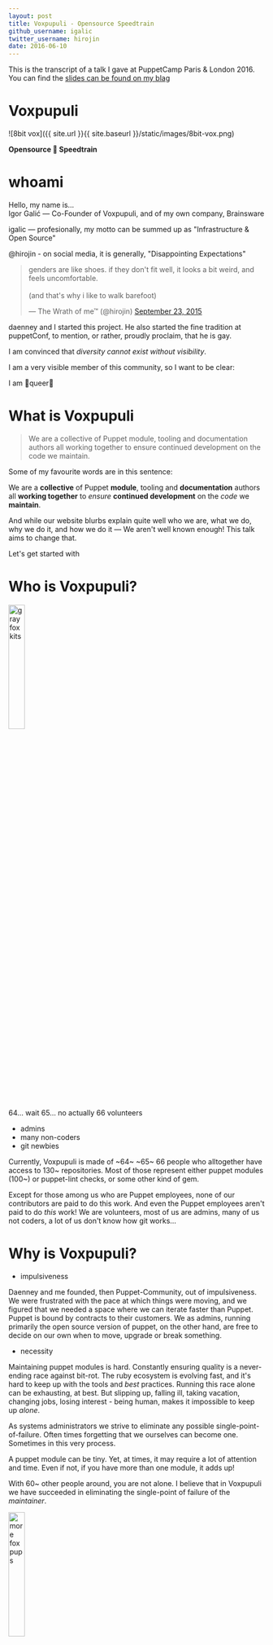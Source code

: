 ```yaml
---
layout: post
title: Voxpupuli - Opensource Speedtrain
github_username: igalic
twitter_username: hirojin
date: 2016-06-10
---
```


This is the transcript of a talk I gave at PuppetCamp Paris & London 2016.
You can find the [slides can be found on my blag](https://blag.esotericsystems.at/igor/presents/voxpupuli-opensource-speedtrain/)

Voxpupuli
=========

![8bit vox]({{ site.url }}{{ site.baseurl }}/static/images/8bit-vox.png)

**Opensource 🚅 Speedtrain**

whoami
======

Hello, my name is…  
Igor Galić — Co-Founder of Voxpupuli, and of my own company, Brainsware

igalic — profesionally, my motto can be summed up as "Infrastructure & Open Source"

@hirojin - on social media, it is generally, "Disappointing Expectations"

<blockquote class="twitter-tweet" data-lang="en"><p lang="en" dir="ltr">genders are like shoes. if they don&#39;t fit well, it looks a bit weird, and feels uncomfortable.<br><br>(and that&#39;s why i like to walk barefoot)</p>&mdash; The Wrath of me™ (@hirojin) <a href="https://twitter.com/hirojin/status/646652627581829120">September 23, 2015</a></blockquote>
<script async src="//platform.twitter.com/widgets.js" charset="utf-8"></script>

daenney and I started this project. He also started the fine tradition at  
puppetConf, to mention, or rather, proudly proclaim, that he is gay.

I am convinced that *diversity cannot exist without visibility*.

I am a very visible member of this community, so I want to be clear:

I am 🌈queer🌈

What is Voxpupuli
=================

> We are a collective of Puppet module, tooling and documentation authors all working together to ensure continued development on the code we maintain.

Some of my favourite words are in this sentence:

We are a **collective** of Puppet **module**, tooling and **documentation** authors all **working together** to *ensure* **continued development** on the *code* we **maintain**.

And while our website blurbs explain quite well who we are, what we do, why we do it, and how we do it — We aren't well known enough! This talk aims to change that.

Let's get started with

Who is Voxpupuli?
=================

<img alt="gray fox kits" src="{{ site.url }}{{ site.baseurl }}/static/images/gray-fox-kits-956687_1280.jpg" width="25%" height="25%" />

64… wait 65… no actually 66 volunteers

-   admins
-   many non-coders
-   git newbies

Currently, Voxpupuli is made of ~64~ ~65~ 66 people who alltogether have  
access to 130~ repositories. Most of those represent either puppet modules (100~) or puppet-lint checks, or some other kind of gem.

Except for those among us who are Puppet employees, none of our contributors are paid to do this work. And even the Puppet employees aren't paid to do *this* work! We are volunteers, most of us are admins, many of us not coders, a lot of us don't know how git works…

Why is Voxpupuli?
=================

-   impulsiveness

Daenney and me founded, then Puppet-Community, out of impulsiveness. We were frustrated with the pace at which things were moving, and we figured that we needed a space where we can iterate faster than Puppet. Puppet is bound by contracts to their customers. We as admins, running primarily the open source version of puppet, on the other hand, are free to decide on our own when to move, upgrade or break something.

-   necessity

Maintaining puppet modules is hard. Constantly ensuring quality is a
never-ending race against bit-rot. The ruby ecosystem is evolving fast, and it's
hard to keep up with the tools and *best* practices. Running this race alone can
be exhausting, at best. But slipping up, falling ill, taking vacation, changing
jobs, losing interest - being human, makes it impossible to keep up *alone*.

As systems administrators we strive to eliminate any possible
single-point-of-failure. Often times forgetting that we ourselves can become
one. Sometimes in this very process.

A puppet module can be tiny. Yet, at times, it may require a lot of attention and time. Even if not, if you have more than one module, it adds up!

With 60~ other people around, you are not alone. I believe that in Voxpupuli we have succeeded in eliminating the single-point of failure of the *maintainer*.

<img alt="more fox pups" src="{{ site.url }}{{ site.baseurl }}/static/images/more-fox-pups.jpg" width="25%" height="25%" />

Daenney and I may have been the fire-starters, but Voxpupuli has transcended our  
hopes and expectations. It has become that proof that the sum is greater than its parts.

Voxpupuli is a collaborative space, and a safe-haven.

For people, and for their work.

How does Voxpupuli…?
====================

So how are we doing this? With people; obviously.  
With robots, too. And with tools, that enforce standards and conventions. Let's start with the robots…

Robots: vpci
============

<img alt="8bit vpci" src="{{ site.url }}{{ site.baseurl }}/static/images/8bit-vpci.jpg" width="50%" height="50%" />

Is a set of bash and python scripts that runs beaker tests for Voxpupuli, but
also for Puppet. Of those modules that have beaker acceptance tests, we can be
relatively certain that they will work out quite fine.

Robots: Travis
==============

![Travis]({{ site.url }}{{ site.baseurl }}/static/images/travis-mascot-600px.png)

-   rspec-puppet
-   STRICT\_VARIABLES
-   rubocop
-   release

Travis does *the rest*. Our `.travis.yml` is rather extensive. We have test
against all *current* ruby versions. We test puppet 3.x and 4.x. Always with
`STRICT_VARIABLES`. We run linters for our puppet code, and rspec-rubocop for
our spec tests and ruby code.

Sometimes rubocop can be a pain — mostly because it's a fast moving target.
However, enforcing a uniform style, and catching potentially dangerous code in a
highly dynamic language, with a highly flexible syntax, is absolutely
invaluable.

Finally, Travis also deploys our modules to the Puppetforge, and our Gems to the
Rubyforge. It does so, whenever someone creates a tag. And to make **this**
uniform too, we have the `voxpupuli/release` gem with rake tasks that check the
`CHANGELOG.md`, tag, bump the version, and push.

We tried really hard to make our release process as *easy* as possible, so that
anyone who wants, or needs a release of the current master, can request that
simply by creating a pull-request.

People: Contributor
===================

<img alt="mirror" src="{{ site.url }}{{ site.baseurl }}/static/images/frame-308791_1280.png" width="50%" height="50%" />

-   issues & pull requests
-   feedback on irc & slack

So if **you** need a fresh release of puppet-mcollective, **you** can do that. All
you have to do is create a pull-request. And hunt-down someone who'll merge it,
and run rake `travis_release`.

For this we have a broad set of channels: GitHub Pull Requests and Issues being
the most obvious here. And you can use those for other bug reports, or to
provide us with patches.

Structure and Communication
===========================

in Community Management

<img alt="plumbing" src="{{ site.url }}{{ site.baseurl }}/static/images/plumbing.jpg" width="50%" height="50%" />

The *plumbing* repository is where you can track or report structural issues
that need public discussion. Bugs in the community, or feature requests, if you
so will. We also have a Code of Conduct email list, for privately disclosing
issues.

All our channels, be that IRC & Slack, or Github, or Mailing Lists, adhere to
the the general Puppet code of conduct. We also explicitly have the Covenant
Code of Conduct in place in all of our repositories.

Every contribution, no matter how trivial or elaborate, or even *wrong* is
immensely valuable. Treating it, and the person it comes from with the respect
and hummility strenghtens our ties to the community, and can broaden it, too.

People: Members
===============

<img alt="Accept" src="{{ site.url }}{{ site.baseurl }}/static/images/Accept.png" width="200" height="200" />

-   push buttons

Many drive-thru contributors circle around, and finally stick around. Whenever I
notice that someone is doing my job, I invite them to the organisation. Clicking
on accept in that email is all they have to do. We don't require anyone to sign
a CLA (Contributor License Agreement), or anything like that. But, clicking that
button is a powerful motion. Suddenly, instead of having one pet project, a
person has merge access to *all* our repositories. This can be an exhilerating
feeling. It might not last long, mind you, but even so, it motivates them to
clean up a bunch of old issues & pull requests, or release a module that hasn't
been released in a while.

Again, the reason why it's so simple to get started with these things, rather
than to be overwhelmed with it are our standards and conventions.

-   We use module\_sync to handle boilerplate code across repositories
-   This ensures .rubocop.yml, .puppet-lint.rc, Rakefile & Gemfile, and .travis.yml to be same-ish
-   Every pull request is checked by Travis & vpci
-   Every pull request is reviewed and merged by someone who is *not* the author

<img alt="tyre fire" src="{{ site.url }}{{ site.baseurl }}/static/images/tyre-fire.jpg" width="25%" height="25%" />

If this sounds boring, all I can say is that boring code is *good*. We have far
too much excitement in our jobs.

<img alt="campfire" src="{{ site.url }}{{ site.baseurl }}/static/images/lagerfeuer.jpg" width="25%" height="25%" />

So having boring code code that helps us run our infrastructure give you  
that warm fuzzy feeling of reliability.

People: Community Gardeners
===========================

<img alt="community garden" src="{{ site.url }}{{ site.baseurl }}/static/images/community-garden.jpg" width="25%" height="25%" />

-   grant & revoke access
-   enforce coc
-   listen

I am, in GitHub speak, one of the Owners of the Voxpupuli organisation. In
GitHub terms this means I can grant (and revoke) access to our repositories.

In our own terms, it means that I

-   hold the keys to our secrets
-   get to be on the <coc@voxpupuli.org> list

It means that I have to listen — often for clues — to our community. I might
have to moderate behaviour, or (over)enthusiasm. If others have failed to do so,
I have to enforce our CoC. And finally, I have to recognize and empower
contributors, elavating them to members.

The Quantified Us
=================

Often, just listening is not enough. In the days of Big Data, we can gather
information about our community automatically, thanks to the magic of APIs! And
we can proccess this Big Data with Big Data tools, such as CSV.

Currently we use

-   underscoregan/community\_management
-   lbabhr/octohatrack
-   duckinator/how\_is

to gather the basic info on how our community is doing — and more importantly
*who* is doing things. It's very important to us to reward all members of our
community with the gift of merge access — especially the ones the ones who may
otherwise slip thru the cracks because all they do is report bugs / issues, and
review pull requests!

What does Voxpupuli…
====================

<img alt="8bit vox" src="{{ site.url }}{{ site.baseurl }}/static/images/8bit-vox.jpg" width="50%" height="50%" />

-   … do for my company?
-   … do for me?

We provide a broad set of well recongised modules. These modules are subject to
the highest quality standards — enforced by robots!

Our modules are released frequently (by robots!), and are compatible with the latest puppet versions.

If you have a popular module or gem, we can adopt it, *and you*.

Steal this process
==================

At the off chance that none of our modules strike your fancy, you might still be
interested in our tools, or our process.

All the tools we use are freely (gratis, libre) available. All the tools we produce are freely (gratis, libre) available.

If you are stuck in a silo, you may be able to aleviate your pains by adopting our tools to enforce standards, quality, and to make deployments easy.

If you are "stuck" in a flat hierarchy, you may be in the unique position of having responsibility, *and* power.

I advise your to take your responsibility for your team mates first, and to use your power wisely. If you adopt our management process, it will mean that on-boarding practially takes care of itself.

Be that new junior ops colleagues, or veteran developers, when you ***empower*** them you will earn their trust and their respect.

Thank you
=========

-   Catch me (us!) for questions! Come talk to us in `#voxpupuli`!
-   …join us!


Sources
=======

* https://pixabay.com/en/gray-fox-kits-young-babies-956687/
* https://www.flickr.com/photos/yellowstonenps/18654448490
* https://pixabay.com/en/frame-mirror-picture-baroque-empty-308791/
* https://www.flickr.com/photos/timmy/5910881115/
* https://commons.wikimedia.org/wiki/File:Accept.svg
* https://www.flickr.com/photos/widnr/6588149033
* https://www.flickr.com/photos/sejanc/866122048
* https://www.flickr.com/photos/pellesten/8286654017/
